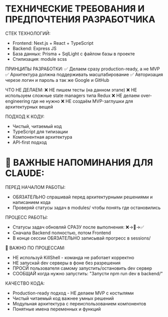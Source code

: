 ТЕХНИЧЕСКИЕ ТРЕБОВАНИЯ И ПРЕДПОЧТЕНИЯ РАЗРАБОТЧИКА
==============================================

СТЕК ТЕХНОЛОГИЙ:
- Frontend: Next.js + React + TypeScript
- Backend: Express JS
- База данных: Prisma + SqlLight с файлом базы в проекте  
- Стилизация: module scss

ПРИНЦИПЫ РАЗРАБОТКИ:
✅ Делаем сразу production-ready, а не MVP
✅ Архитектура должна поддерживать масштабирование
✅ Авторизация черезе логин и пароль а так же Google и GitHub

ЧТО НЕ ДЕЛАЕМ:
❌ НЕ пишем тесты (на данном этапе)
❌ НЕ используем сложные state managers типа Redux
❌ НЕ делаем over-engineering где не нужно
❌ НЕ создаём MVP-заглушки для архитектурных вещей

ПОДХОД К КОДУ:
- Чистый, читаемый код
- TypeScript для типизации
- Компонентная архитектура
- API-first подход 


🤖 ВАЖНЫЕ НАПОМИНАНИЯ ДЛЯ CLAUDE:
=================================

ПЕРЕД НАЧАЛОМ РАБОТЫ:
- ОБЯЗАТЕЛЬНО спрашивай перед архитектурными решениями и написанием кода
- Проверяй статусы задач в modules/ чтобы понять где остановились


ПРОЦЕСС РАБОТЫ:
- Статусы задач обновляй СРАЗУ после выполнения: ❌→🚧→✅
- Сначала Backend полностью, потом Frontend
- В конце сессии ОБЯЗАТЕЛЬНО записывай прогресс в sessions/

🚨 ВАЖНО ПО ПРОЦЕССАМ:
- НЕ используй KillShell - команда не работает корректно
- НЕ запускай dev серверы в фоне без разрешения
- ПРОСЙ пользователя самому запустить/остановить dev сервер
- СООБЩАЙ когда нужно запустить: "Запусти npm run dev в backend/"


КАЧЕСТВО КОДА:
- Production-ready подход - НЕ делаем MVP с костылями
- Чистый читаемый код важнее умных решений
- Модульная архитектура с переиспользованием компонентов
- Понятные имена переменных и функций
